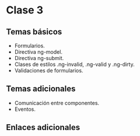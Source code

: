 # Clase 3
## Temas básicos
- Formularios.
- Directiva ng-model.
- Directiva ng-submit.
- Clases de estilos .ng-invalid, .ng-valid y .ng-dirty.
- Validaciones de formularios.

## Temas adicionales
- Comunicación entre componentes.
- Eventos.

## Enlaces adicionales

